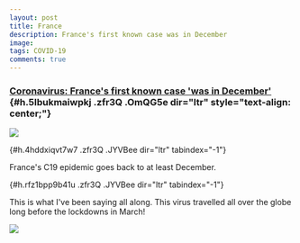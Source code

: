 ```yaml
---
layout: post
title: France
description: France's first known case was in December
image: 
tags: COVID-19
comments: true
---
```


### [Coronavirus: France's first known case 'was in December'](https://www.google.com/url?q=https%3A%2F%2Fwww.bbc.com%2Fnews%2Fworld-europe-52526554&sa=D&sntz=1&usg=AFQjCNH8DaqsvXEFzMg90wrIYnOyO8iSaQ) {#h.5lbukmaiwpkj .zfr3Q .OmQG5e dir="ltr" style="text-align: center;"}

[![](https://lh5.googleusercontent.com/S1FzdnZ6IDAPCZC0HSE9_go9EnU6tlQyFspTZNB9ff4jzIcf1LsFCM4JkF8AC5_3SBP7MoNkM_5fPFqn7WXsw7fTBu5ohXZO_elJvAqgzfzg19HbVTo=w1280)](https://www.google.com/url?q=https%3A%2F%2Fredcap.med.usc.edu%2Fsurveys%2F%3Fs%3DJ7KEL4YTKT&sa=D&sntz=1&usg=AFQjCNGgmJPVlIxKzdq9Pd16K5HC0kstRQ)

 {#h.4hddxiqvt7w7 .zfr3Q .JYVBee dir="ltr" tabindex="-1"}

[](#h.4hddxiqvt7w7)

France's C19 epidemic goes back to at least December.

 {#h.rfz1bpp9b41u .zfr3Q .JYVBee dir="ltr" tabindex="-1"}

[](#h.rfz1bpp9b41u)

This is what I've been saying all along. This virus travelled all over
the globe long before the lockdowns in March!

![](https://lh3.googleusercontent.com/h5cZH6sTzFZjY98AjhQ5EklU5L-it4-c9ZkYmKNLfggDjYjfNM9O1dqO1v66T4EDmrcsXBEVvDx-iVD5Mzt7UcUf59ymGX0k6Vs0A3_vddsKe8JFlgEG=w1280)
